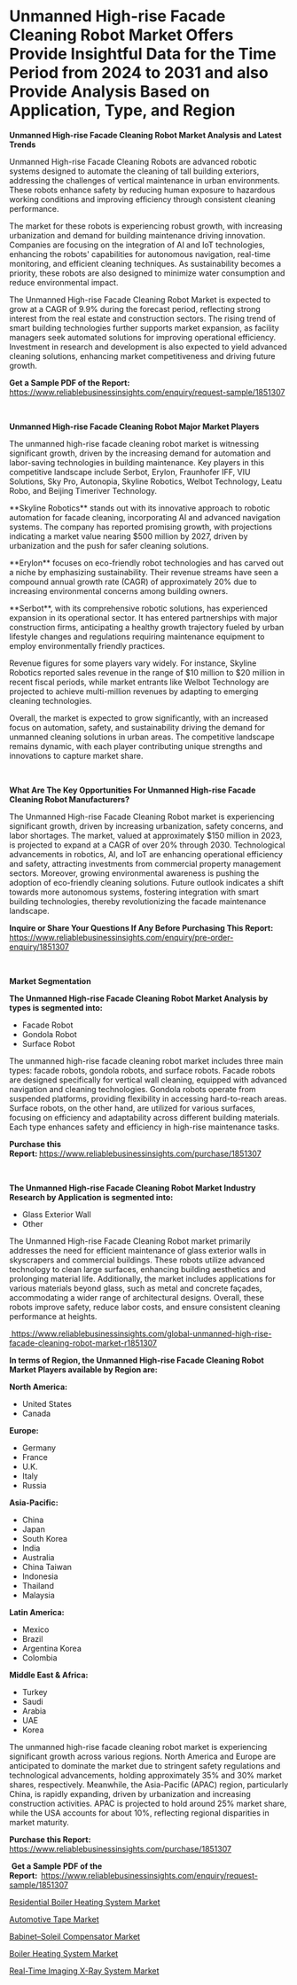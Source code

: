 <p><h1>Unmanned High-rise Facade Cleaning Robot Market Offers Provide Insightful Data for the Time Period from 2024 to 2031 and also Provide Analysis Based on Application, Type, and Region</h1></p><p><strong>Unmanned High-rise Facade Cleaning Robot Market Analysis and Latest Trends</strong></p>
<p><p>Unmanned High-rise Facade Cleaning Robots are advanced robotic systems designed to automate the cleaning of tall building exteriors, addressing the challenges of vertical maintenance in urban environments. These robots enhance safety by reducing human exposure to hazardous working conditions and improving efficiency through consistent cleaning performance.</p><p>The market for these robots is experiencing robust growth, with increasing urbanization and demand for building maintenance driving innovation. Companies are focusing on the integration of AI and IoT technologies, enhancing the robots' capabilities for autonomous navigation, real-time monitoring, and efficient cleaning techniques. As sustainability becomes a priority, these robots are also designed to minimize water consumption and reduce environmental impact.</p><p>The Unmanned High-rise Facade Cleaning Robot Market is expected to grow at a CAGR of 9.9% during the forecast period, reflecting strong interest from the real estate and construction sectors. The rising trend of smart building technologies further supports market expansion, as facility managers seek automated solutions for improving operational efficiency. Investment in research and development is also expected to yield advanced cleaning solutions, enhancing market competitiveness and driving future growth.</p></p>
<p><strong>Get a Sample PDF of the Report:&nbsp;</strong> <a href="https://www.reliablebusinessinsights.com/enquiry/request-sample/1851307?utm_campaign=1094&utm_medium=2&utm_source=Github&utm_content=ia&utm_term=19102024&utm_id=unmanned-high-rise-facade-cleaning-robot">https://www.reliablebusinessinsights.com/enquiry/request-sample/1851307</a></p>
<p>&nbsp;</p>
<p><strong>Unmanned High-rise Facade Cleaning Robot Major Market Players</strong></p>
<p><p>The unmanned high-rise facade cleaning robot market is witnessing significant growth, driven by the increasing demand for automation and labor-saving technologies in building maintenance. Key players in this competitive landscape include Serbot, Erylon, Fraunhofer IFF, VIU Solutions, Sky Pro, Autonopia, Skyline Robotics, Welbot Technology, Leatu Robo, and Beijing Timeriver Technology.</p><p>**Skyline Robotics** stands out with its innovative approach to robotic automation for facade cleaning, incorporating AI and advanced navigation systems. The company has reported promising growth, with projections indicating a market value nearing $500 million by 2027, driven by urbanization and the push for safer cleaning solutions.</p><p>**Erylon** focuses on eco-friendly robot technologies and has carved out a niche by emphasizing sustainability. Their revenue streams have seen a compound annual growth rate (CAGR) of approximately 20% due to increasing environmental concerns among building owners.</p><p>**Serbot**, with its comprehensive robotic solutions, has experienced expansion in its operational sector. It has entered partnerships with major construction firms, anticipating a healthy growth trajectory fueled by urban lifestyle changes and regulations requiring maintenance equipment to employ environmentally friendly practices.</p><p>Revenue figures for some players vary widely. For instance, Skyline Robotics reported sales revenue in the range of $10 million to $20 million in recent fiscal periods, while market entrants like Welbot Technology are projected to achieve multi-million revenues by adapting to emerging cleaning technologies.</p><p>Overall, the market is expected to grow significantly, with an increased focus on automation, safety, and sustainability driving the demand for unmanned cleaning solutions in urban areas. The competitive landscape remains dynamic, with each player contributing unique strengths and innovations to capture market share.</p></p>
<p>&nbsp;</p>
<p><strong>What Are The Key Opportunities For Unmanned High-rise Facade Cleaning Robot Manufacturers?</strong></p>
<p><p>The Unmanned High-rise Facade Cleaning Robot market is experiencing significant growth, driven by increasing urbanization, safety concerns, and labor shortages. The market, valued at approximately $150 million in 2023, is projected to expand at a CAGR of over 20% through 2030. Technological advancements in robotics, AI, and IoT are enhancing operational efficiency and safety, attracting investments from commercial property management sectors. Moreover, growing environmental awareness is pushing the adoption of eco-friendly cleaning solutions. Future outlook indicates a shift towards more autonomous systems, fostering integration with smart building technologies, thereby revolutionizing the facade maintenance landscape.</p></p>
<p><strong>Inquire or Share Your Questions If Any Before Purchasing This Report:</strong> <a href="https://www.reliablebusinessinsights.com/enquiry/pre-order-enquiry/1851307?utm_campaign=1094&utm_medium=2&utm_source=Github&utm_content=ia&utm_term=19102024&utm_id=unmanned-high-rise-facade-cleaning-robot">https://www.reliablebusinessinsights.com/enquiry/pre-order-enquiry/1851307</a></p>
<p>&nbsp;</p>
<p><strong>Market Segmentation</strong></p>
<p><strong>The Unmanned High-rise Facade Cleaning Robot Market Analysis by types is segmented into:</strong></p>
<p><ul><li>Facade Robot</li><li>Gondola Robot</li><li>Surface Robot</li></ul></p>
<p><p>The unmanned high-rise facade cleaning robot market includes three main types: facade robots, gondola robots, and surface robots. Facade robots are designed specifically for vertical wall cleaning, equipped with advanced navigation and cleaning technologies. Gondola robots operate from suspended platforms, providing flexibility in accessing hard-to-reach areas. Surface robots, on the other hand, are utilized for various surfaces, focusing on efficiency and adaptability across different building materials. Each type enhances safety and efficiency in high-rise maintenance tasks.</p></p>
<p><strong>Purchase this Report:&nbsp;</strong><a href="https://www.reliablebusinessinsights.com/purchase/1851307?utm_campaign=1094&utm_medium=2&utm_source=Github&utm_content=ia&utm_term=19102024&utm_id=unmanned-high-rise-facade-cleaning-robot">https://www.reliablebusinessinsights.com/purchase/1851307</a></p>
<p>&nbsp;</p>
<p><strong>The Unmanned High-rise Facade Cleaning Robot Market Industry Research by Application is segmented into:</strong></p>
<p><ul><li>Glass Exterior Wall</li><li>Other</li></ul></p>
<p><p>The Unmanned High-rise Facade Cleaning Robot market primarily addresses the need for efficient maintenance of glass exterior walls in skyscrapers and commercial buildings. These robots utilize advanced technology to clean large surfaces, enhancing building aesthetics and prolonging material life. Additionally, the market includes applications for various materials beyond glass, such as metal and concrete façades, accommodating a wider range of architectural designs. Overall, these robots improve safety, reduce labor costs, and ensure consistent cleaning performance at heights.</p></p>
<p><a href="https://www.reliablebusinessinsights.com/global-unmanned-high-rise-facade-cleaning-robot-market-r1851307?utm_campaign=1094&utm_medium=2&utm_source=Github&utm_content=ia&utm_term=19102024&utm_id=unmanned-high-rise-facade-cleaning-robot">&nbsp;https://www.reliablebusinessinsights.com/global-unmanned-high-rise-facade-cleaning-robot-market-r1851307</a></p>
<p><strong>In terms of Region, the Unmanned High-rise Facade Cleaning Robot Market Players available by Region are:</strong></p>
<p>
    <p> <strong> North America: </strong>
        <ul>
            <li>United States</li>
            <li>Canada</li>
        </ul>
        </p> 
    <p> <strong> Europe: </strong>
        <ul>
            <li>Germany</li>
            <li>France</li>
            <li>U.K.</li>
            <li>Italy</li>
            <li>Russia</li>
        </ul>
        </p> 
    <p> <strong> Asia-Pacific: </strong>
        <ul>
            <li>China</li>
            <li>Japan</li>
            <li>South Korea</li>
            <li>India</li>
            <li>Australia</li>
            <li>China Taiwan</li>
            <li>Indonesia</li>
            <li>Thailand</li>
            <li>Malaysia</li>
        </ul>
        </p> 
    <p> <strong> Latin America: </strong>
        <ul>
            <li>Mexico</li>
            <li>Brazil</li>
            <li>Argentina Korea</li>
            <li>Colombia</li>
        </ul>
        </p> 
    <p> <strong> Middle East & Africa: </strong>
        <ul>
            <li>Turkey</li>
            <li>Saudi</li>
            <li>Arabia</li>
            <li>UAE</li>
            <li>Korea</li>
        </ul>
    </p>
    </p>
<p><p>The unmanned high-rise facade cleaning robot market is experiencing significant growth across various regions. North America and Europe are anticipated to dominate the market due to stringent safety regulations and technological advancements, holding approximately 35% and 30% market shares, respectively. Meanwhile, the Asia-Pacific (APAC) region, particularly China, is rapidly expanding, driven by urbanization and increasing construction activities. APAC is projected to hold around 25% market share, while the USA accounts for about 10%, reflecting regional disparities in market maturity.</p></p>
<p><strong>Purchase this Report: </strong><a href="https://www.reliablebusinessinsights.com/purchase/1851307?utm_campaign=1094&utm_medium=2&utm_source=Github&utm_content=ia&utm_term=19102024&utm_id=unmanned-high-rise-facade-cleaning-robot">https://www.reliablebusinessinsights.com/purchase/1851307</a></p>
<p>&nbsp;<strong>Get a Sample PDF of the Report:&nbsp;&nbsp;</strong><a href="https://www.reliablebusinessinsights.com/enquiry/request-sample/1851307?utm_campaign=1094&utm_medium=2&utm_source=Github&utm_content=ia&utm_term=19102024&utm_id=unmanned-high-rise-facade-cleaning-robot">https://www.reliablebusinessinsights.com/enquiry/request-sample/1851307</a></p>
<p><strong></strong></p>
<p><p><a href="https://issuu.com/reportprime-2/docs/residential-boiler-heating-system-m_3d2b7180a9dc73?utm_campaign=1094&utm_medium=2&utm_source=Github&utm_content=ia&utm_term=19102024&utm_id=unmanned-high-rise-facade-cleaning-robot">Residential Boiler Heating System Market</a></p><p><a href="https://www.linkedin.com/pulse/digital-transformation-automotive-tape-industry-market-opportunities-edkee?utm_campaign=1094&utm_medium=2&utm_source=Github&utm_content=ia&utm_term=19102024&utm_id=unmanned-high-rise-facade-cleaning-robot">Automotive Tape Market</a></p><p><a href="https://github.com/rieuydbalon3b/Market-Research-Report-List-1/blob/main/babinetsoleil-compensator-market.md?utm_campaign=1094&utm_medium=2&utm_source=Github&utm_content=ia&utm_term=19102024&utm_id=unmanned-high-rise-facade-cleaning-robot">Babinet–Soleil Compensator Market</a></p><p><a href="https://issuu.com/reportprime-2/docs/boiler-heating-system-market-size-2_dc3425bf126bb1?utm_campaign=1094&utm_medium=2&utm_source=Github&utm_content=ia&utm_term=19102024&utm_id=unmanned-high-rise-facade-cleaning-robot">Boiler Heating System Market</a></p><p><a href="https://github.com/kiara3n0pau/Market-Research-Report-List-1/blob/main/real-time-imaging-x-ray-system-market.md?utm_campaign=1094&utm_medium=2&utm_source=Github&utm_content=ia&utm_term=19102024&utm_id=unmanned-high-rise-facade-cleaning-robot">Real-Time Imaging X-Ray System Market</a></p></p>